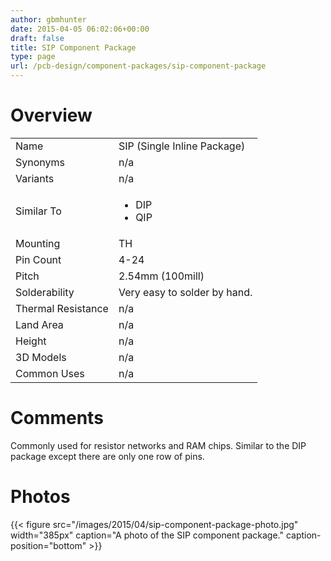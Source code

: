```yaml
---
author: gbmhunter
date: 2015-04-05 06:02:06+00:00
draft: false
title: SIP Component Package
type: page
url: /pcb-design/component-packages/sip-component-package
---
```


# Overview


<table >
<tbody >
<tr >

<td >Name
</td>

<td >SIP (Single Inline Package)
</td>
</tr>
<tr >

<td >Synonyms
</td>

<td >n/a
</td>
</tr>
<tr >

<td >Variants
</td>

<td >n/a
</td>
</tr>
<tr >

<td >Similar To
</td>

<td >



  * DIP
  * QIP


</td>
</tr>
<tr >

<td >Mounting
</td>

<td >TH
</td>
</tr>
<tr >

<td >Pin Count
</td>

<td >4-24
</td>
</tr>
<tr >

<td >Pitch
</td>

<td >2.54mm (100mill)
</td>
</tr>
<tr >

<td >Solderability
</td>

<td >Very easy to solder by hand.
</td>
</tr>
<tr >

<td >Thermal Resistance
</td>

<td >n/a
</td>
</tr>
<tr >

<td >Land Area
</td>

<td >n/a
</td>
</tr>
<tr >

<td >Height
</td>

<td >n/a
</td>
</tr>
<tr >

<td >3D Models
</td>

<td >n/a
</td>
</tr>
<tr >

<td >Common Uses
</td>

<td >n/a
</td>
</tr>
</tbody>
</table>


# Comments




Commonly used for resistor networks and RAM chips. Similar to the DIP package except there are only one row of pins.




# Photos


{{< figure src="/images/2015/04/sip-component-package-photo.jpg" width="385px" caption="A photo of the SIP component package." caption-position="bottom" >}}

